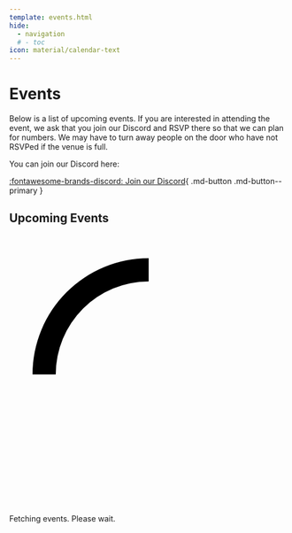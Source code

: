 ```yaml
---
template: events.html
hide:
  - navigation
  # - toc
icon: material/calendar-text
---
```


# Events

Below is a list of upcoming events.
If you are interested in attending the event, we ask that you join our Discord and RSVP there so that we can plan for numbers.
We may have to turn away people on the door who have not RSVPed if the venue is full.

You can join our Discord here:

[:fontawesome-brands-discord: Join our Discord](https://discord.gg/6vNbsq5tSV){ .md-button .md-button--primary }

<h2>Upcoming Events</h2>

<div class="events-listing grid cards" markdown>
  <div class="loading-container">
    <svg class="loading-indicator" xmlns="http://www.w3.org/2000/svg" viewBox="0 0 24 24">
      <path d="M12 4V2A10 10 0 0 0 2 12h2a8 8 0 0 1 8-8"></path>
    </svg>
    <span>Fetching events. Please wait.</span>
  </div>
</div>